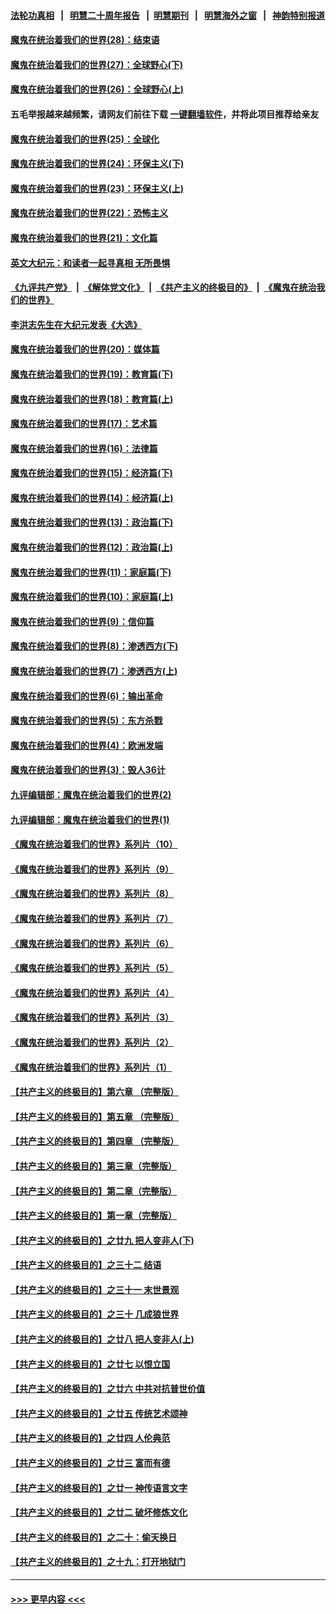 #### [法轮功真相](https://github.com/gfw-breaker/truth/blob/master/README.md?t=0) &nbsp;&nbsp;|&nbsp;&nbsp; [明慧二十周年报告](https://github.com/gfw-breaker/mh-reports/blob/master/README.md?t=0) &nbsp;&nbsp;|&nbsp;&nbsp;[明慧期刊](https://github.com/gfw-breaker/mh-qikan) &nbsp;&nbsp;|&nbsp;&nbsp; [明慧海外之窗](https://github.com/gfw-breaker/mh-news/blob/master/README.md?t=0) &nbsp;&nbsp;|&nbsp;&nbsp; [神韵特别报道](https://github.com/gfw-breaker/mh-news/blob/master/shenyun.md?t=0)
#### [魔鬼在统治着我们的世界(28)：结束语](../pages/nsc422/n10936246.md?t=07022301) 
#### [魔鬼在统治着我们的世界(27)：全球野心(下)](../pages/nsc422/n10928319.md?t=07022301) 
#### [魔鬼在统治着我们的世界(26)：全球野心(上)](../pages/nsc422/n10900318.md?t=07022301) 
#### 五毛举报越来越频繁，请网友们前往下载 [一键翻墙软件](https://github.com/gfw-breaker/ssr-accounts)，并将此项目推荐给亲友
#### [魔鬼在统治着我们的世界(25)：全球化](../pages/nsc422/n10788205.md?t=07022301) 
#### [魔鬼在统治着我们的世界(24)：环保主义(下)](../pages/nsc422/n10695307.md?t=07022301) 
#### [魔鬼在统治着我们的世界(23)：环保主义(上)](../pages/nsc422/n10688613.md?t=07022301) 
#### [魔鬼在统治着我们的世界(22)：恐怖主义](../pages/nsc422/n10614727.md?t=07022301) 
#### [魔鬼在统治着我们的世界(21)：文化篇](../pages/nsc422/n10597706.md?t=07022301) 
#### [英文大纪元：和读者一起寻真相 无所畏惧](../pages/nsc422/n12542027.md?t=07022301) 
#### [《九评共产党》](https://github.com/begood0513/9ping.md/blob/master/README.md) &nbsp;|&nbsp; [《解体党文化》](../../../../jtdwh.md/blob/master/README.md)  &nbsp;|&nbsp; [《共产主义的终极目的》](../../../../gczydzjmd.md/blob/master/README.md) &nbsp;|&nbsp; [《魔鬼在统治我们的世界》](../../../../mgztzwmdsj.md/blob/master/README.md) 
#### [李洪志先生在大纪元发表《大选》](../pages/nsc422/n12534746.md?t=07022301) 
#### [魔鬼在统治着我们的世界(20)：媒体篇](../pages/nsc422/n10586579.md?t=07022301) 
#### [魔鬼在统治着我们的世界(19)：教育篇(下)](../pages/nsc422/n10564808.md?t=07022301) 
#### [魔鬼在统治着我们的世界(18)：教育篇(上)](../pages/nsc422/n10526970.md?t=07022301) 
#### [魔鬼在统治着我们的世界(17)：艺术篇](../pages/nsc422/n10499093.md?t=07022301) 
#### [魔鬼在统治着我们的世界(16)：法律篇](../pages/nsc422/n10485969.md?t=07022301) 
#### [魔鬼在统治着我们的世界(15)：经济篇(下)](../pages/nsc422/n10469975.md?t=07022301) 
#### [魔鬼在统治着我们的世界(14)：经济篇(上)](../pages/nsc422/n10457370.md?t=07022301) 
#### [魔鬼在统治着我们的世界(13)：政治篇(下)](../pages/nsc422/n10448270.md?t=07022301) 
#### [魔鬼在统治着我们的世界(12)：政治篇(上)](../pages/nsc422/n10444576.md?t=07022301) 
#### [魔鬼在统治着我们的世界(11)：家庭篇(下)](../pages/nsc422/n10440961.md?t=07022301) 
#### [魔鬼在统治着我们的世界(10)：家庭篇(上)](../pages/nsc422/n10435448.md?t=07022301) 
#### [魔鬼在统治着我们的世界(9)：信仰篇](../pages/nsc422/n10432159.md?t=07022301) 
#### [魔鬼在统治着我们的世界(8)：渗透西方(下)](../pages/nsc422/n10429603.md?t=07022301) 
#### [魔鬼在统治着我们的世界(7)：渗透西方(上)](../pages/nsc422/n10426013.md?t=07022301) 
#### [魔鬼在统治着我们的世界(6)：输出革命](../pages/nsc422/n10421536.md?t=07022301) 
#### [魔鬼在统治着我们的世界(5)：东方杀戮](../pages/nsc422/n10417707.md?t=07022301) 
#### [魔鬼在统治着我们的世界(4)：欧洲发端](../pages/nsc422/n10414890.md?t=07022301) 
#### [魔鬼在统治着我们的世界(3)：毁人36计](../pages/nsc422/n10411583.md?t=07022301) 
#### [九评编辑部：魔鬼在统治着我们的世界(2)](../pages/nsc422/n10410036.md?t=07022301) 
#### [九评编辑部：魔鬼在统治着我们的世界(1)](../pages/nsc422/n10406825.md?t=07022301) 
#### [《魔鬼在统治着我们的世界》系列片（10）](../pages/nsc422/n12292670.md?t=07022301) 
#### [《魔鬼在统治着我们的世界》系列片（9）](../pages/nsc422/n12290859.md?t=07022301) 
#### [《魔鬼在统治着我们的世界》系列片（8）](../pages/nsc422/n12287445.md?t=07022301) 
#### [《魔鬼在统治着我们的世界》系列片（7）](../pages/nsc422/n12283425.md?t=07022301) 
#### [《魔鬼在统治着我们的世界》系列片（6）](../pages/nsc422/n12282314.md?t=07022301) 
#### [《魔鬼在统治着我们的世界》系列片（5）](../pages/nsc422/n12281419.md?t=07022301) 
#### [《魔鬼在统治着我们的世界》系列片（4）](../pages/nsc422/n12274024.md?t=07022301) 
#### [《魔鬼在统治着我们的世界》系列片（3）](../pages/nsc422/n12271322.md?t=07022301) 
#### [《魔鬼在统治着我们的世界》系列片（2）](../pages/nsc422/n12269049.md?t=07022301) 
#### [《魔鬼在统治着我们的世界》系列片（1）](../pages/nsc422/n12267575.md?t=07022301) 
#### [【共产主义的终极目的】第六章 （完整版）](../pages/nsc422/n11428913.md?t=07022301) 
#### [【共产主义的终极目的】第五章 （完整版）](../pages/nsc422/n11428912.md?t=07022301) 
#### [【共产主义的终极目的】第四章 （完整版）](../pages/nsc422/n11428907.md?t=07022301) 
#### [【共产主义的终极目的】第三章（完整版）](../pages/nsc422/n11428848.md?t=07022301) 
#### [【共产主义的终极目的】第二章（完整版）](../pages/nsc422/n11428831.md?t=07022301) 
#### [【共产主义的终极目的】第一章（完整版）](../pages/nsc422/n11417651.md?t=07022301) 
#### [【共产主义的终极目的】之廿九 把人变非人(下)](../pages/nsc422/n11344140.md?t=07022301) 
#### [【共产主义的终极目的】之三十二 结语](../pages/nsc422/n11360535.md?t=07022301) 
#### [【共产主义的终极目的】之三十一 末世景观](../pages/nsc422/n11351129.md?t=07022301) 
#### [【共产主义的终极目的】之三十 几成狼世界](../pages/nsc422/n11348280.md?t=07022301) 
#### [【共产主义的终极目的】之廿八 把人变非人(上)](../pages/nsc422/n11340492.md?t=07022301) 
#### [【共产主义的终极目的】之廿七 以恨立国](../pages/nsc422/n11336944.md?t=07022301) 
#### [【共产主义的终极目的】之廿六 中共对抗普世价值](../pages/nsc422/n11324785.md?t=07022301) 
#### [【共产主义的终极目的】之廿五 传统艺术颂神](../pages/nsc422/n11296396.md?t=07022301) 
#### [【共产主义的终极目的】之廿四 人伦典范](../pages/nsc422/n11296397.md?t=07022301) 
#### [【共产主义的终极目的】之廿三 富而有德](../pages/nsc422/n11283598.md?t=07022301) 
#### [【共产主义的终极目的】之廿一 神传语言文字](../pages/nsc422/n11263265.md?t=07022301) 
#### [【共产主义的终极目的】之廿二 破坏修炼文化](../pages/nsc422/n11245728.md?t=07022301) 
#### [【共产主义的终极目的】之二十：偷天换日](../pages/nsc422/n11238846.md?t=07022301) 
#### [【共产主义的终极目的】之十九：打开地狱门](../pages/nsc422/n11206376.md?t=07022301) 

----
#### [ >>> 更早内容 <<< ](../indexes/nsc422-earlier.md)

